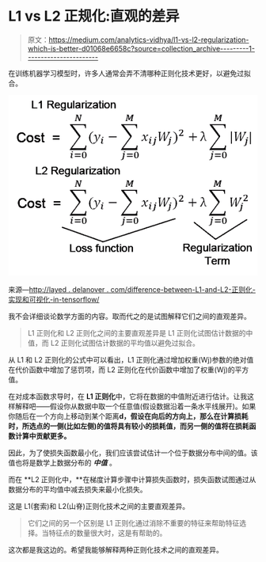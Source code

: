 # L1 vs L2 正规化:直观的差异

> 原文：<https://medium.com/analytics-vidhya/l1-vs-l2-regularization-which-is-better-d01068e6658c?source=collection_archive---------1----------------------->

在训练机器学习模型时，许多人通常会弄不清哪种正则化技术更好，以避免过拟合。

![](img/8b877034850f9e177329dfb90773402f.png)

来源—[http://layed . delanover . com/difference-between-L1-and-L2-正则化-实现和可视化-in-tensorflow/](http://laid.delanover.com/difference-between-l1-and-l2-regularization-implementation-and-visualization-in-tensorflow/)

我不会详细谈论数学方面的内容。取而代之的是试图解释它们之间的直观差异。

> L1 正则化和 L2 正则化之间的主要直观差异是 L1 正则化试图估计数据的中值，而 L2 正则化试图估计数据的平均值以避免过拟合。

从 L1 和 L2 正则化的公式中可以看出，L1 正则化通过增加权重(Wj)参数的绝对值在代价函数中增加了惩罚项，而 L2 正则化在代价函数中增加了权重(Wj)的平方值。

在对成本函数求导时，在 **L1 正则化**中，它将在数据的中值附近进行估计。让我这样解释吧——假设你从数据中取一个任意值(假设数据沿着一条水平线展开)。如果你随后在一个方向上移动到某个距离**d，假设在向后的方向上，那么在计算损耗时，所选点的一侧(比如左侧)的值将具有较小的损耗值，而另一侧的值将在损耗函数计算中贡献更多。**

因此，为了使损失函数最小化，我们应该尝试估计一个位于数据分布中间的值。该值也将是数学上数据分布的 ***中值*** 。

而在 **L2 正则化中，**在梯度计算步骤中计算损失函数时，损失函数试图通过从数据分布的平均值中减去损失来最小化损失。

这是 L1(套索)和 L2(山脊)正则化技术之间的主要直观差异。

> 它们之间的另一个区别是 L1 正则化通过消除不重要的特征来帮助特征选择。当特征点的数量很大时，这是有帮助的。

这次都是我这边的。希望我能够解释两种正则化技术之间的直观差异。